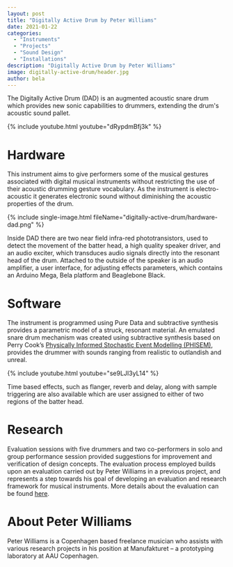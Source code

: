 ```yaml
---
layout: post
title: "Digitally Active Drum by Peter Williams"
date: 2021-01-22
categories:
  - "Instruments"
  - "Projects"
  - "Sound Design"
  - "Installations"
description: "Digitally Active Drum by Peter Williams"
image: digitally-active-drum/header.jpg
author: bela
---
```


The Digitally Active Drum (DAD) is an augmented acoustic snare drum which provides new sonic capabilities to drummers, extending the drum's acoustic sound pallet.

{% include youtube.html youtube="dRypdmBfj3k" %}

# Hardware

This instrument aims to give performers some of the musical gestures associated with digital musical instruments without restricting the use of their acoustic drumming gesture vocabulary. As the instrument is electro-acoustic it generates electronic sound without diminishing the acoustic properties of the drum.

{% include single-image.html fileName="digitally-active-drum/hardware-dad.png" %}

Inside DAD there are two near field infra-red phototransistors, used to detect the movement of the batter head, a high quality speaker driver, and an audio exciter, which transduces audio signals directly into the resonant head of the drum. Attached to the outside of the speaker is an audio amplifier, a user interface, for adjusting effects parameters, which contains an Arduino Mega, Bela platform and Beaglebone Black.


# Software

The instrument is programmed using Pure Data and subtractive synthesis provides a parametric model of a struck, resonant material. An emulated snare drum mechanism was created using subtractive synthesis based on Perry Cook’s [Physically Informed Stochastic Event Modelling (PHISEM)](https://soundlab.cs.princeton.edu/research/controllers/shakers/), provides the drummer with sounds ranging from realistic to outlandish and unreal.

{% include youtube.html youtube="se9LJI3yL14" %}

Time based effects, such as flanger, reverb and delay, along with sample triggering are also available which are user assigned to either of two regions of the batter head.

# Research

Evaluation sessions with five drummers and two co-performers in solo and group performance session provided suggestions for improvement and verification of design concepts. The evaluation process employed builds upon an evaluation carried out by Peter Williams in a previous project, and represents a step towards his goal of developing an evaluation and research framework for musical instruments. More details about the evaluation can be found [here](https://link.springer.com/article/10.1007%2Fs00779-020-01391-6).

# About Peter Williams

Peter Williams is a Copenhagen based freelance musician who assists with various research projects in his position at Manufakturet – a prototyping laboratory at AAU Copenhagen.
